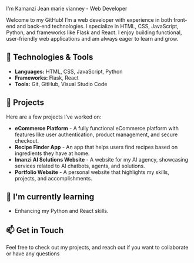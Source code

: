 

I'm Kamanzi Jean marie vianney - Web Developer

Welcome to my GitHub! I’m a web developer with experience in both front-end and back-end technologies. I specialize in HTML, CSS, JavaScript, Python, and frameworks like Flask and React. I enjoy building functional, user-friendly web applications and am always eager to learn and grow.

## 🔧 Technologies & Tools
- **Languages:** HTML, CSS, JavaScript, Python
- **Frameworks:** Flask, React
- **Tools:** Git, GitHub, Visual Studio Code

## 🚀 Projects
Here are a few projects I’ve worked on:
- **eCommerce Platform** - A fully functional eCommerce platform with features like user authentication, product management, and secure checkout.
- **Recipe Finder App** - An app that helps users find recipes based on ingredients they have at home.
- **Imanzi AI Solutions Website** - A website for my AI agency, showcasing services related to AI chatbots, agents, and solutions.
- **Portfolio Website** - A personal website that highlights my skills, projects, and accomplishments.

## 🌱 I'm currently learning
- Enhancing my Python and React skills.

## 📫 Get in Touch
Feel free to check out my projects, and reach out if you want to collaborate or have any questions
